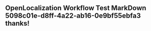 <properties
ms.topic="hero-topic"
ms.test1="hero-topic"
ms.test2="test"/>

## OpenLocalization Workflow Test MarkDown 5098c01e-d8ff-4a22-ab16-0e9bf55ebfa3 thanks!
<!--HONumber=Mar16_HO2-->
